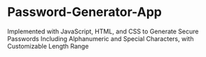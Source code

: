 # Password-Generator-App
Implemented with JavaScript, HTML, and CSS to Generate Secure Passwords Including Alphanumeric and Special Characters, with Customizable Length Range
